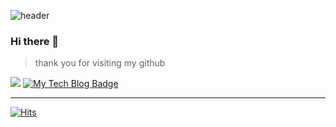 ![header](https://capsule-render.vercel.app/api?type=rect&color=gradient&customColorList=0,1,2,5,30&section=header&height=150&text=MinSung%20Byun&animation=fadeIn)



### Hi there 👋
> thank you for visiting my github


<a href="https://www.instagram.com/master_byun/" target="_blank"><img src="https://img.shields.io/badge/Instagram-E4405F?style=flat-square&logo=Instagram&logoColor=white"/></a>
[![My Tech Blog Badge](http://img.shields.io/badge/-My%20Tech%20blog-purple?style=flat-square&logo=github&link=https://kinetic27.github.io/)](https://enjoydevelop.tistory.com//) 
___



[![Hits](https://hits.seeyoufarm.com/api/count/incr/badge.svg?url=https%3A%2F%2Fgithub.com%2Fminsungbyun%2Fhit-counter&count_bg=%238541C4&title_bg=%23555555&icon=&icon_color=%23E7E7E7&title=hits&edge_flat=false)](https://github.com/minsungbyun)
<!--
**minsungbyun/minsungbyun** is a ✨ _special_ ✨ repository because its `README.md` (this file) appears on your GitHub profile.

Here are some ideas to get you started:

- 🔭 I’m currently working on ...
- 🌱 I’m currently learning ...
- 👯 I’m looking to collaborate on ...
- 🤔 I’m looking for help with ...
- 💬 Ask me about ...
- 📫 How to reach me: ...
- 😄 Pronouns: ...
- ⚡ Fun fact: ...
-->
